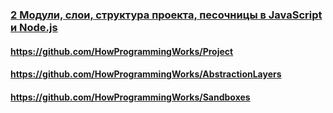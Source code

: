### [2 Модули, слои, структура проекта, песочницы в JavaScript и Node.js](https://www.youtube.com/watch?v=O7A9chb573E)

#### https://github.com/HowProgrammingWorks/Project

#### https://github.com/HowProgrammingWorks/AbstractionLayers

#### https://github.com/HowProgrammingWorks/Sandboxes

